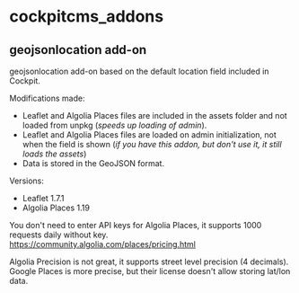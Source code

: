# cockpitcms_addons

## geojsonlocation add-on

geojsonlocation add-on based on the default location field included in Cockpit.

Modifications made:

- Leaflet and Algolia Places files are included in the assets folder and not loaded from unpkg (_speeds up loading of admin_).
- Leaflet and Algolia Places files are loaded on admin initialization, not when the field is shown (_if you have this addon, but don't use it, it still loads the assets_)
- Data is stored in the GeoJSON format.

Versions:

- Leaflet 1.7.1
- Algolia Places 1.19

You don't need to enter API keys for Algolia Places, it supports 1000 requests daily without key.
https://community.algolia.com/places/pricing.html

Algolia Precision is not great, it supports street level precision (4 decimals).
Google Places is more precise, but their license doesn't allow storing lat/lon data.
